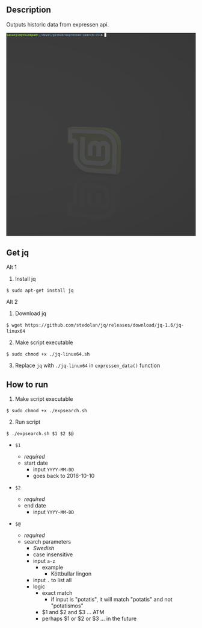 ## Description
Outputs historic data from expressen api.

<img src="expsearch-GIF.gif" width="640">

## Get jq
Alt 1
1. Install jq
```
$ sudo apt-get install jq
```

Alt 2
1. Download jq
```
$ wget https://github.com/stedolan/jq/releases/download/jq-1.6/jq-linux64
```
2. Make script executable
```
$ sudo chmod +x ./jq-linux64.sh 
```
3. Replace `jq` with `./jq-linux64` in `expressen_data()` function


## How to run
1. Make script executable
```
$ sudo chmod +x ./expsearch.sh 
```

2. Run script

```
$ ./expsearch.sh $1 $2 $@
```
- `$1` 
  -  *required*
  -  start date
     -  input `YYYY-MM-DD`
     -  goes back to 2016-10-10

- `$2`
  -  *required*
  -  end date
     -  input `YYYY-MM-DD`

- `$@`
  -  *required*
  -  search parameters
     -  *Swedish*
     -  case insensitive
     -  input `a-z`
        -  example
              -  Köttbullar lingon
     -  input `.` to list all
     -  logic
        -  exact match
           -  if input is "potatis", it will match "potatis" and not "potatismos"
        -  $1 and $2 and $3 ... ATM
        -  perhaps $1 or $2 or $3 ... in the future
